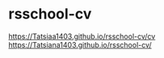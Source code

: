 # rsschool-cv
https://Tatsiaa1403.github.io/rsschool-cv/cv
https://Tatsiana1403.github.io/rsschool-cv/
